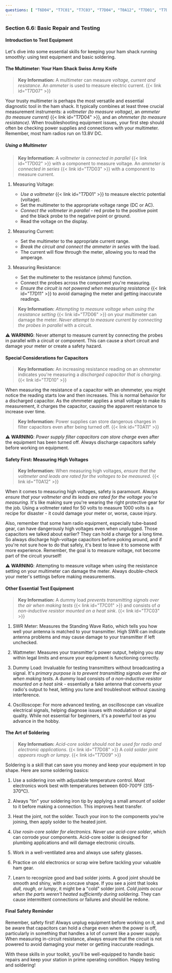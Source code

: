 ```yaml
---
questions: [ "T6D04", "T7C01", "T7C03", "T7D04", "T0A12", "T7D01", "T7D02", "T7D03", "T7D06", "T7D07", "T7D09", "T7D11", "T0A11", "T7D08", "T7D10" ]
---
```


### Section 6.6: Basic Repair and Testing

#### Introduction to Test Equipment

Let's dive into some essential skills for keeping your ham shack running smoothly: using test equipment and basic soldering.

#### The Multimeter: Your Ham Shack Swiss Army Knife

> **Key Information:** A multimeter can measure *voltage, current and resistance*. An *ammeter* is used to measure electric current. {{< link id="T7D07" >}}

Your trusty multimeter is perhaps the most versatile and essential diagnostic tool in the ham shack. It typically combines at least three crucial measurement instruments: a *voltmeter (to measure voltage)*, an *ammeter (to measure current)* {{< link id="T7D04" >}}, and an *ohmmeter (to measure resistance)*. When troubleshooting equipment issues, your first step should often be checking power supplies and connections with your multimeter. Remember, most ham radios run on 13.8V DC.

##### Using a Multimeter

> **Key Information:** A *voltmeter is connected in parallel* {{< link id="T7D02" >}} with a component to measure voltage. An *ammeter is connected in series* {{< link id="T7D03" >}} with a component to measure current.

1. Measuring Voltage:
   - *Use a voltmeter* {{< link id="T7D01" >}} to measure electric potential (voltage).
   - Set the multimeter to the appropriate voltage range (DC or AC).
   - *Connect the voltmeter in parallel* - red probe to the positive point and the black probe to the negative point or ground.
   - Read the voltage on the display.

2. Measuring Current:
   - Set the multimeter to the appropriate current range.
   - *Break the circuit and connect the ammeter in series* with the load.
   - The current will flow through the meter, allowing you to read the amperage.

3. Measuring Resistance:
   - Set the multimeter to the resistance (ohms) function.
   - Connect the probes across the component you're measuring.
   - *Ensure the circuit is not powered when measuring resistance* {{< link id="T7D11" >}} to avoid damaging the meter and getting inaccurate readings.

> **Key Information:** *Attempting to measure voltage when using the resistance setting* {{< link id="T7D06" >}} on your multimeter can damage the meter. *Never attempt to measure current by connecting the probes in parallel* with a circuit.

⚠️ **WARNING**: Never attempt to measure current by connecting the probes in parallel with a circuit or component. This can cause a short circuit and damage your meter or create a safety hazard.

#### Special Considerations for Capacitors

> **Key Information:** An increasing resistance reading on an ohmmeter indicates you're measuring a *discharged capacitor that is charging*. {{< link id="T7D10" >}}

When measuring the resistance of a capacitor with an ohmmeter, you might notice the reading starts low and then increases. This is normal behavior for a discharged capacitor. As the ohmmeter applies a small voltage to make its measurement, it charges the capacitor, causing the apparent resistance to increase over time.

> **Key Information:** Power supplies can store dangerous charges in filter capacitors even after being turned off. {{< link id="T0A11" >}}

⚠️ **WARNING**: *Power supply filter capacitors can store charge* even after the equipment has been turned off. Always discharge capacitors safely before working on equipment.

#### Safety First: Measuring High Voltages

> **Key Information:** When measuring high voltages, *ensure that the voltmeter and leads are rated for the voltages to be measured*. {{< link id="T0A12" >}}

When it comes to measuring high voltages, safety is paramount. Always *ensure that your voltmeter and its leads are rated for the voltage you're measuring*. It's like making sure you're wearing the right protective gear for the job. Using a voltmeter rated for 50 volts to measure 1000 volts is a recipe for disaster - it could damage your meter or, worse, cause injury. 

Also, remember that some ham radio equipment, especially tube-based gear, can have dangerously high voltages even when unplugged. Those capacitors we talked about earlier? They can hold a charge for a long time. So always discharge high-voltage capacitors before poking around, and if you're not sure how to do that safely, it's best to leave it to someone with more experience. Remember, the goal is to measure voltage, not become part of the circuit yourself!

⚠️ **WARNING**: Attempting to measure voltage when using the resistance setting on your multimeter can damage the meter. Always double-check your meter's settings before making measurements.

#### Other Essential Test Equipment

> **Key Information:** A dummy load *prevents transmitting signals over the air when making tests* {{< link id="T7C01" >}} and consists of *a non-inductive resistor mounted on a heat sink*. {{< link id="T7C03" >}}

1. SWR Meter: Measures the Standing Wave Ratio, which tells you how well your antenna is matched to your transmitter. High SWR can indicate antenna problems and may cause damage to your transmitter if left unchecked.

2. Wattmeter: Measures your transmitter's power output, helping you stay within legal limits and ensure your equipment is functioning correctly.

3. Dummy Load: Invaluable for testing transmitters without broadcasting a signal. It's *primary purpose is to prevent transmitting signals over the air when making tests*. A dummy load consists of *a non-inductive resistor mounted on a heat sink* - essentially a fake antenna that converts your radio's output to heat, letting you tune and troubleshoot without causing interference.

4. Oscilloscope: For more advanced testing, an oscilloscope can visualize electrical signals, helping diagnose issues with modulation or signal quality. While not essential for beginners, it's a powerful tool as you advance in the hobby.

#### The Art of Soldering

> **Key Information:** *Acid-core solder should not be used for radio and electronic applications*. {{< link id="T7D08" >}} A *cold solder joint appears rough or lumpy*. {{< link id="T7D09" >}}

Soldering is a skill that can save you money and keep your equipment in top shape. Here are some soldering basics:

1. Use a soldering iron with adjustable temperature control. Most electronics work best with temperatures between 600-700°F (315-370°C).

2. Always "tin" your soldering iron tip by applying a small amount of solder to it before making a connection. This improves heat transfer.

3. Heat the joint, not the solder. Touch your iron to the components you're joining, then apply solder to the heated joint.

4. *Use rosin-core solder for electronics. Never use acid-core solder*, which can corrode your components. Acid-core solder is designed for plumbing applications and will damage electronic circuits.

5. Work in a well-ventilated area and always use safety glasses.

6. Practice on old electronics or scrap wire before tackling your valuable ham gear.

7. Learn to recognize good and bad solder joints. A good joint should be smooth and shiny, with a concave shape. If you see a joint that looks *dull, rough, or lumpy*, it might be a "cold" solder joint. *Cold joints occur when the parts weren't heated sufficiently during soldering*. They can cause intermittent connections or failures and should be redone.

#### Final Safety Reminder

Remember, safety first! Always unplug equipment before working on it, and be aware that capacitors can hold a charge even when the power is off, particularly in something that handles a lot of current like a power supply. When measuring in-circuit resistance, always ensure that the circuit is not powered to avoid damaging your meter or getting inaccurate readings.

With these skills in your toolkit, you'll be well-equipped to handle basic repairs and keep your station in prime operating condition. Happy testing and soldering!